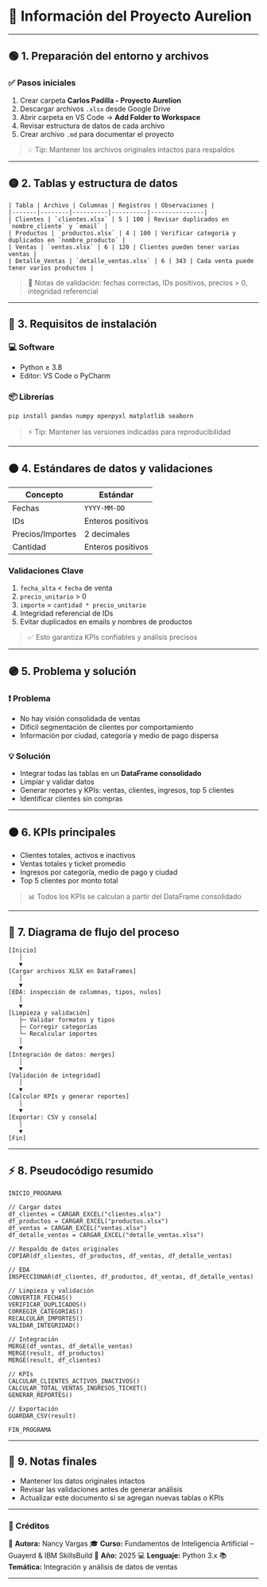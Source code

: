 
# 🌟 Información del Proyecto Aurelion 

---

## 🟢 1. Preparación del entorno y archivos

### ✅ Pasos iniciales
1. Crear carpeta **Carlos Padilla - Proyecto Aurelion**  
2. Descargar archivos `.xlsx` desde Google Drive  
3. Abrir carpeta en VS Code → **Add Folder to Workspace**  
4. Revisar estructura de datos de cada archivo  
5. Crear archivo `.md` para documentar el proyecto  

> 💡 Tip: Mantener los archivos originales intactos para respaldos

---

## 🟡 2. Tablas y estructura de datos
```
| Tabla | Archivo | Columnas | Registros | Observaciones |
|-------|--------|----------|----------|---------------|
| Clientes | `clientes.xlsx` | 5 | 100 | Revisar duplicados en `nombre_cliente` y `email` |
| Productos | `productos.xlsx` | 4 | 100 | Verificar categoría y duplicados en `nombre_producto` |
| Ventas | `ventas.xlsx` | 6 | 120 | Clientes pueden tener varias ventas |
| Detalle_Ventas | `detalle_ventas.xlsx` | 6 | 343 | Cada venta puede tener varios productos |
```
> 📌 Notas de validación: fechas correctas, IDs positivos, precios > 0, integridad referencial

---

## 🔵 3. Requisitos de instalación

### 💻 Software
- Python ≥ 3.8  
- Editor: VS Code o PyCharm  

### 📦 Librerías
```bash
pip install pandas numpy openpyxl matplotlib seaborn
````

> ⚡ Tip: Mantener las versiones indicadas para reproducibilidad

---

## 🟠 4. Estándares de datos y validaciones

| Concepto         | Estándar          |
| ---------------- | ----------------- |
| Fechas           | `YYYY-MM-DD`      |
| IDs              | Enteros positivos |
| Precios/Importes | 2 decimales       |
| Cantidad         | Enteros positivos |

### Validaciones Clave

1. `fecha_alta` < `fecha` de venta
2. `precio_unitario` > 0
3. `importe` = `cantidad * precio_unitario`
4. Integridad referencial de IDs
5. Evitar duplicados en emails y nombres de productos

> ✅ Esto garantiza KPIs confiables y análisis precisos

---

## 🟣 5. Problema y solución

### ❗ Problema

* No hay visión consolidada de ventas
* Difícil segmentación de clientes por comportamiento
* Información por ciudad, categoría y medio de pago dispersa

### 💡 Solución

* Integrar todas las tablas en un **DataFrame consolidado**
* Limpiar y validar datos
* Generar reportes y KPIs: ventas, clientes, ingresos, top 5 clientes
* Identificar clientes sin compras

---

## 🟤 6. KPIs principales

* Clientes totales, activos e inactivos
* Ventas totales y ticket promedio
* Ingresos por categoría, medio de pago y ciudad
* Top 5 clientes por monto total

> 📊 Todos los KPIs se calculan a partir del DataFrame consolidado

---

## 🔴 7. Diagrama de flujo del proceso

```text
[Inicio] 
   │
   ▼
[Cargar archivos XLSX en DataFrames]
   │
   ▼
[EDA: inspección de columnas, tipos, nulos]
   │
   ▼
[Limpieza y validación]
   ├─ Validar formatos y tipos
   ├─ Corregir categorías
   └─ Recalcular importes
   │
   ▼
[Integración de datos: merges]
   │
   ▼
[Validación de integridad]
   │
   ▼
[Calcular KPIs y generar reportes]
   │
   ▼
[Exportar: CSV y consola]
   │
   ▼
[Fin]
```

---

## ⚡ 8. Pseudocódigo resumido

```text
INICIO_PROGRAMA

// Cargar datos
df_clientes = CARGAR_EXCEL("clientes.xlsx")
df_productos = CARGAR_EXCEL("productos.xlsx")
df_ventas = CARGAR_EXCEL("ventas.xlsx")
df_detalle_ventas = CARGAR_EXCEL("detalle_ventas.xlsx")

// Respaldo de datos originales
COPIAR(df_clientes, df_productos, df_ventas, df_detalle_ventas)

// EDA
INSPECCIONAR(df_clientes, df_productos, df_ventas, df_detalle_ventas)

// Limpieza y validación
CONVERTIR_FECHAS()
VERIFICAR_DUPLICADOS()
CORREGIR_CATEGORIAS()
RECALCULAR_IMPORTES()
VALIDAR_INTEGRIDAD()

// Integración
MERGE(df_ventas, df_detalle_ventas)
MERGE(result, df_productos)
MERGE(result, df_clientes)

// KPIs
CALCULAR_CLIENTES_ACTIVOS_INACTIVOS()
CALCULAR_TOTAL_VENTAS_INGRESOS_TICKET()
GENERAR_REPORTES()

// Exportación
GUARDAR_CSV(result)

FIN_PROGRAMA
```

---

## 📌 9. Notas finales

* Mantener los datos originales intactos
* Revisar las validaciones antes de generar análisis
* Actualizar este documento si se agregan nuevas tablas o KPIs

---

### 💬 Créditos

📌 **Autora:** Nancy Vargas
🎓 **Curso:** Fundamentos de Inteligencia Artificial – Guayerd & IBM SkillsBuild
📅 **Año:** 2025
💻 **Lenguaje:** Python 3.x
📚 **Temática:** Integración y análisis de datos de ventas

---
